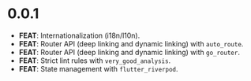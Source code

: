 # 0.0.1

- **FEAT**: Internationalization (i18n/l10n).
- **FEAT**: Router API (deep linking and dynamic linking) with `auto_route`.
- **FEAT**: Router API (deep linking and dynamic linking) with `go_router`.
- **FEAT**: Strict lint rules with `very_good_analysis`.
- **FEAT**: State management with `flutter_riverpod`.
